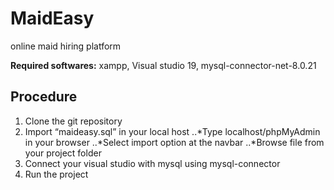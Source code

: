 # MaidEasy
online maid hiring platform

**Required softwares:** xampp, Visual studio 19, mysql-connector-net-8.0.21


## Procedure

1.	Clone the git repository
2.	Import “maideasy.sql” in your local host
..*Type localhost/phpMyAdmin in your browser
..*Select import option at the navbar
..*Browse file from your project folder
3.	Connect your visual studio with mysql using mysql-connector
4.	Run the project
